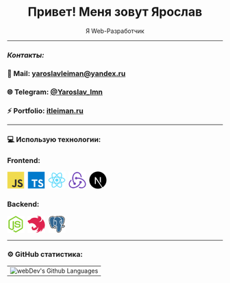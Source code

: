 <p>
  <h1 align="center">Привет! Меня зовут Ярослав</h1>
  <p align="center">
  Я Web-Разработчик
  </p>
</p>

---

### ***Контакты:***
### 📧 Mail: yaroslavleiman@yandex.ru
### 🌐 Telegram: [@Yaroslav_lmn](https://t.me/Yaroslav_lmn)
### :zap: Portfolio: [itleiman.ru](http://itleiman.ru)

---

### 💻 Использую технологии:

### Frontend:
<div>
  <img src="https://github.com/devicons/devicon/blob/master/icons/javascript/javascript-original.svg" title="javascript" alt="javascript" width="40" height="40"/>&nbsp
  <img src="https://github.com/devicons/devicon/blob/master/icons/typescript/typescript-original.svg" title="typescript" alt="typescript" width="40" height="40"/>&nbsp
  <img src="https://github.com/devicons/devicon/blob/master/icons/react/react-original.svg" title="reactjs" alt="reactjs" width="40" height="40"/>&nbsp
  <img src="https://github.com/devicons/devicon/blob/master/icons/redux/redux-original.svg" title="redux" alt="redux" width="40" height="40"/>&nbsp
  <img src="https://github.com/devicons/devicon/blob/master/icons/nextjs/nextjs-original.svg" title="nextjs" alt="nextjs" width="40" height="40"/>&nbsp
</div>

### Backend:
<div>
  <img src="https://github.com/devicons/devicon/blob/master/icons/nodejs/nodejs-original.svg" title="nodejs" alt="nodejs" width="40" height="40"/>&nbsp
  <img src="https://github.com/devicons/devicon/blob/master/icons/nestjs/nestjs-plain.svg" title="nestjs" alt="nestjs" width="40" height="40"/>&nbsp
  <img src="https://github.com/devicons/devicon/blob/master/icons/postgresql/postgresql-original.svg" title="postgresql" alt="postgresql" width="40" height="40"/>&nbsp
</div>

---

### ⚙️ GitHub статистика:

<table>
    <td>
      <img height="195px" alt="webDev's Github Languages" src="https://github-readme-stats-sigma-five.vercel.app/api/top-langs/?username=YaroslavLeyman&layout=compact&theme=vision-friendly-dark" />
    </td>
</table>
